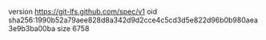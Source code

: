 version https://git-lfs.github.com/spec/v1
oid sha256:1990b52a79aee828d8a342d9d2cce4c5cd3d5e822d96b0b980aea3e9b3ba00ba
size 6758
